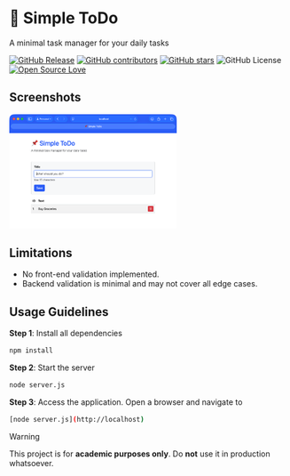 # 📌 Simple ToDo

A minimal task manager for your daily tasks

[![GitHub Release](https://img.shields.io/github/release/umf-iti-200/simple-todo.svg)](https://github.com/umf-iti-200/simple-todo/releases/latest)
[![GitHub contributors](https://img.shields.io/github/contributors/umf-iti-200/simple-todo.svg)](https://github.com/umf-iti-200/simple-todo/graphs/contributors)
[![GitHub stars](https://img.shields.io/github/stars/umf-iti-200/simple-todo.svg)](https://github.com/umf-iti-200/simple-todo)
![GitHub License](https://img.shields.io/github/license/umf-iti-200/simple-todo)
[![Open Source Love](https://badges.frapsoft.com/os/v1/open-source.svg?v=103)](https://github.com/ellerbrock/open-source-badges/)

## Screenshots

<img src="https://raw.githubusercontent.com/umf-iti-200/simple-todo/main/public/images/screenshot.png" width="60%">

## Limitations

 - No front-end validation implemented.
 - Backend validation is minimal and may not cover all edge cases.


## Usage Guidelines

**Step 1**: Install all dependencies

```bash
npm install
```

**Step 2**: Start the server

```bash
node server.js
```

**Step 3**: Access the application. Open a browser and navigate to

```bash
[node server.js](http://localhost)
```

> [!WARNING]
> This project is for **academic purposes only**. Do **not** use it in production whatsoever.
